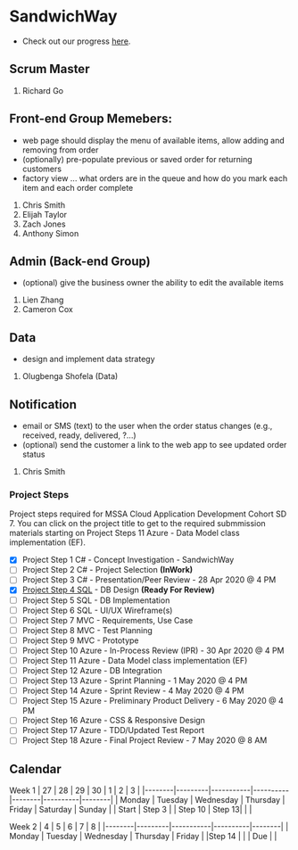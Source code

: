 # SandwichWay
- Check out our progress [here](https://github.com/gowebUSA/MSSA-Group-Project/wiki/Log).

## Scrum Master
1. Richard Go

## Front-end Group Memebers:
- web page should display the menu of available items, allow adding and removing from order 
- (optionally) pre-populate previous or saved order for returning customers
- factory view ... what orders are in the queue and how do you mark each item and each order complete

1. Chris Smith
2. Elijah Taylor
3. Zach Jones
4. Anthony Simon

## Admin (Back-end Group)
- (optional) give the business owner the ability to edit the available items
1. Lien Zhang
2. Cameron Cox

## Data
- design and implement data strategy 
1. Olugbenga Shofela (Data)

## Notification
- email or SMS (text) to the user when the order status changes (e.g., received, ready, delivered, ?...)
- (optional) send the customer a link to the web app to see updated order status
1. Chris Smith

### Project Steps
Project steps required for MSSA Cloud Application Development Cohort SD 7. You can click on the project title to get to the required submmission materials starting on Project Steps 11 Azure - Data Model class implementation (EF).
- [X] Project Step 1 C# - Concept Investigation - SandwichWay
- [ ] Project Step 2 C# - Project Selection **(InWork)**
- [ ] Project Step 3 C# - Presentation/Peer Review - 28 Apr 2020 @ 4 PM
- [X] [Project Step 4 SQL](https://github.com/gowebUSA/MSSA-Group-Project/blob/master/sandwichway/files/SandwichWay.jpg) - DB Design **(Ready For Review)**
- [ ] Project Step 5 SQL - DB Implementation
- [ ] Project Step 6 SQL - UI/UX Wireframe(s)
- [ ] Project Step 7 MVC - Requirements, Use Case
- [ ] Project Step 8 MVC - Test Planning
- [ ] Project Step 9 MVC - Prototype
- [ ] Project Step 10 Azure - In-Process Review (IPR) - 30 Apr 2020 @ 4 PM
- [ ] Project Step 11 Azure - Data Model class implementation (EF)
- [ ] Project Step 12 Azure - DB Integration
- [ ] Project Step 13 Azure - Sprint Planning - 1 May 2020 @ 4 PM
- [ ] Project Step 14 Azure - Sprint Review - 4 May 2020 @ 4 PM
- [ ] Project Step 15 Azure - Preliminary Product Delivery - 6 May 2020 @ 4 PM
- [ ] Project Step 16 Azure - CSS & Responsive Design
- [ ] Project Step 17 Azure - TDD/Updated Test Report
- [ ] Project Step 18 Azure - Final Project Review - 7 May 2020 @ 8 AM

## Calendar
Week 1
| 27     | 28      | 29        | 30       | 1      | 2        | 3      |
|--------|---------|-----------|----------|--------|----------|--------|
| Monday | Tuesday | Wednesday | Thursday | Friday | Saturday | Sunday | 
| Start | Step 3   |            | Step 10 | Step 13|          |        |

Week 2
| 4      | 5       | 6         | 7        | 8      | 
|--------|---------|-----------|----------|--------|
| Monday | Tuesday | Wednesday | Thursday | Friday | 
|Step 14 |         |           |  Due     |        | 


